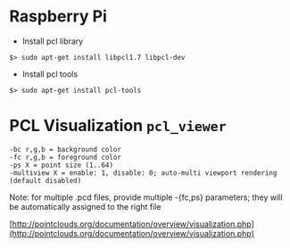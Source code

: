 # Raspberry Pi

* Install pcl library
```
$> sudo apt-get install libpcl1.7 libpcl-dev
```

* Install pcl tools
```
$> sudo apt-get install pcl-tools
```


# PCL Visualization `pcl_viewer`
```
-bc r,g,b = background color
-fc r,g,b = foreground color
-ps X = point size (1..64)
-multiview X = enable: 1, disable: 0; auto-multi viewport rendering (default disabled) 
```

Note: for multiple .pcd files, provide multiple -{fc,ps} parameters; they will be automatically assigned to the right file

[http://pointclouds.org/documentation/overview/visualization.php](http://pointclouds.org/documentation/overview/visualization.php)